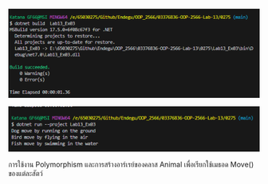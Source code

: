 ![alt text](image-5.png)

![alt text](image-6.png)

การใช้งาน Polymorphism และการสร้างอาร์เรย์ของคลาส Animal เพื่อเรียกใช้เมธอด Move() ของแต่ละสัตว์ 